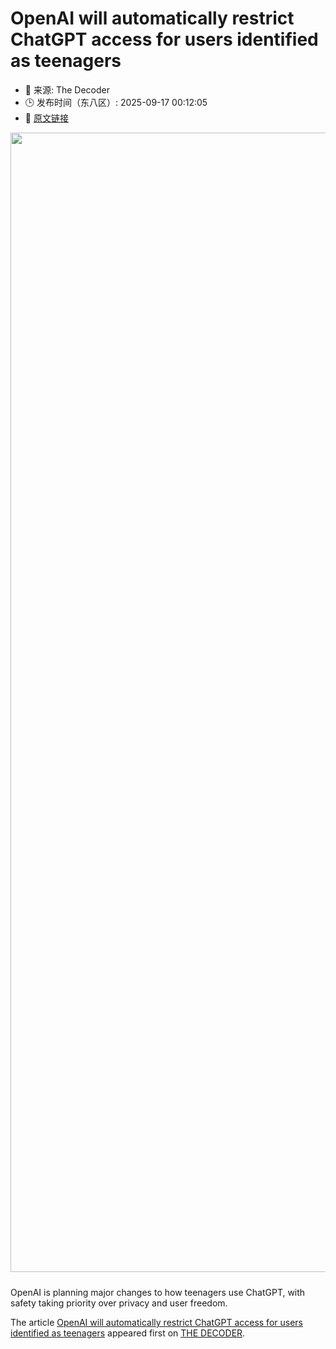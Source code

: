 # OpenAI will automatically restrict ChatGPT access for users identified as teenagers
- 📅 来源: The Decoder
- 🕒 发布时间（东八区）: 2025-09-17 00:12:05
- 🔗 [原文链接](https://the-decoder.com/openai-will-automatically-restrict-chatgpt-access-for-users-identified-as-teenagers/)

<p><img alt="" class="attachment-full size-full wp-post-image" height="993" src="https://the-decoder.com/wp-content/uploads/2025/07/chatgpt_workforce_illustration.png" style="height: auto; margin-bottom: 10px;" width="1823" /></p>
<p>        OpenAI is planning major changes to how teenagers use ChatGPT, with safety taking priority over privacy and user freedom.</p>
<p>The article <a href="https://the-decoder.com/openai-will-automatically-restrict-chatgpt-access-for-users-identified-as-teenagers/">OpenAI will automatically restrict ChatGPT access for users identified as teenagers</a> appeared first on <a href="https://the-decoder.com">THE DECODER</a>.</p>
